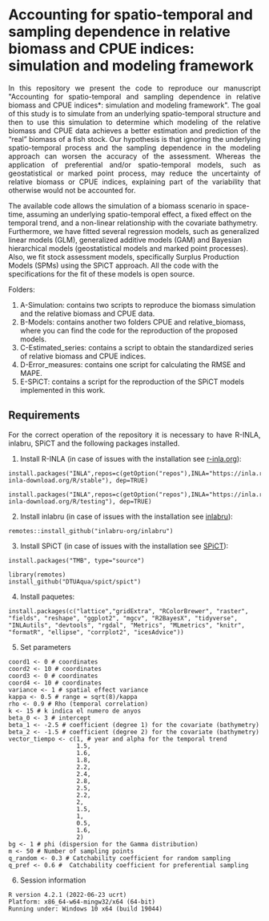 # Accounting for spatio-temporal and sampling dependence in relative biomass and CPUE indices: simulation and modeling framework
<p align="justify">
In this repository we present the code to reproduce our manuscript "Accounting for spatio-temporal and sampling dependence in relative biomass and CPUE indices*: simulation and modeling framework". The goal of this study is to simulate from an underlying spatio-temporal structure and then to use this simulation to determine which modeling of the relative biomass and CPUE data achieves a better estimation and prediction of the “real” biomass of a fish stock. Our hypothesis is that ignoring the underlying spatio-temporal process and the sampling dependence in the modeling approach can worsen the accuracy of the assessment. Whereas the application of preferential and/or spatio-temporal models, such as geostatistical or marked point process, may reduce the uncertainty of relative biomass or CPUE indices, explaining part of the variability that otherwise would not be accounted for.

The available code allows the simulation of a biomass scenario in space-time, assuming an underlying spatio-temporal effect, a fixed effect on the temporal trend, and a non-linear relationship with the covariate bathymetry. Furthermore, we have fitted several regression models, such as generalized linear models (GLM), generalized additive models (GAM) and Bayesian hierarchical models (geostatistical models and marked point processes). Also, we fit stock assessment models, specifically Surplus Production Models (SPMs) using the SPiCT approach. All the code with the specifications for the fit of these models is open source.

Folders: 

1. A-Simulation: contains two scripts to reproduce the biomass simulation and the relative biomass and CPUE data. 
2. B-Models: contains another two folders CPUE and relative_biomass, where you can find the code for the reproduction of the proposed models. 
4. C-Estimated_series: contains a script to obtain the standardized series of relative biomass and CPUE indices. 
5. D-Error_measures: contains one script for calculating the RMSE and MAPE. 
6. E-SPiCT: contains a script for the reproduction of the SPiCT models implemented in this work. 

## Requirements  

<p align="justify">
For the correct operation of the repository it is necessary to have R-INLA, inlabru, SPiCT and the following packages installed.

1. Install R-INLA (in case of issues with the installation see [r-inla.org](https://www.r-inla.org/)):

```
install.packages("INLA",repos=c(getOption("repos"),INLA="https://inla.r-inla-download.org/R/stable"), dep=TRUE)

install.packages("INLA",repos=c(getOption("repos"),INLA="https://inla.r-inla-download.org/R/testing"), dep=TRUE)
```
  
2. Install inlabru (in case of issues with the installation see [inlabru](https://sites.google.com/inlabru.org/inlabru)):

```
remotes::install_github("inlabru-org/inlabru")
```
  
3. Install SPiCT (in case of issues with the installation see [SPiCT](https://github.com/DTUAqua/spict)):

```
install.packages("TMB", type="source")

library(remotes)
install_github("DTUAqua/spict/spict")  
```

4. Install paquetes:

```  
install.packages(c("lattice","gridExtra", "RColorBrewer", "raster", "fields", "reshape", "ggplot2", "mgcv", "R2BayesX", "tidyverse", "INLAutils", "devtools", "rgdal", "Metrics", "MLmetrics", "knitr", "formatR", "ellipse", "corrplot2", "icesAdvice")) 
```
  
5. Set parameters

```
coord1 <- 0 # coordinates
coord2 <- 10 # coordinates
coord3 <- 0 # coordinates
coord4 <- 10 # coordinates
variance <- 1 # spatial effect variance
kappa <- 0.5 # range = sqrt(8)/kappa
rho <- 0.9 # Rho (temporal correlation)
k <- 15 # k indica el numero de anyos
beta_0 <- 3 # intercept
beta_1 <- -2.5 # coefficient (degree 1) for the covariate (bathymetry)
beta_2 <- -1.5 # coefficient (degree 2) for the covariate (bathymetry)
vector_tiempo <- c(1, # year and alpha for the temporal trend
                   1.5,
                   1.6,
                   1.8,
                   2.2,
                   2.4,
                   2.8,
                   2.5,
                   2.2,
                   2,
                   1.5,
                   1,
                   0.5,
                   1.6,
                   2) 
bg <- 1 # phi (dispersion for the Gamma distribution) 
m <- 50 # Number of sampling points
q_random <- 0.3 # Catchability coefficient for random sampling
q_pref <- 0.6 #  Catchability coefficient for preferential sampling
```
6. Session information
 ```
R version 4.2.1 (2022-06-23 ucrt)
Platform: x86_64-w64-mingw32/x64 (64-bit)
Running under: Windows 10 x64 (build 19044)
 ```
